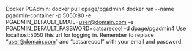 Docker PGAdmin:
 docker pull dpage/pgadmin4 
 docker run --name pgadmin-container -p 5050:80 -e PGADMIN_DEFAULT_EMAIL=user@domain.com -e PGADMIN_DEFAULT_PASSWORD=catsarecool -d dpage/pgadmin4
 Use localhost:5050 this url for logging in.
 Remember to replace “user@domain.com” and “catsarecool” with your email and password.
